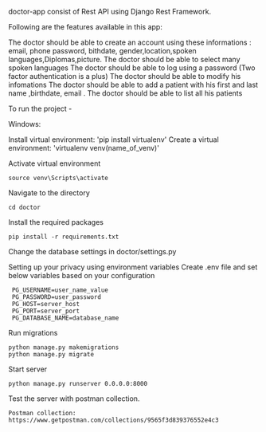 doctor-app consist of Rest API using Django Rest Framework.

Following are the features available in this app:

The doctor should be able to create an account using these informations : email, phone password, bithdate, gender,location,spoken languages,Diplomas,picture.
The doctor should be able to select many spoken languages
The doctor should be able to log using a password (Two factor authentication is a plus)
The doctor should be able to modify his infomations
The doctor should be able to add a patient with his first and last name ,birthdate, email .
The doctor should be able to list all his patients

To run the project -

Windows:

Install virtual environment: 'pip install virtualenv'
Create a virtual environment: 'virtualenv venv(name_of_venv)'

Activate virtual environment

	source venv\Scripts\activate

Navigate to the directory

	cd doctor

Install the required packages

	pip install -r requirements.txt

Change the database settings in doctor/settings.py

Setting up your privacy using environment variables Create .env file and set below variables based on your configuration

	 PG_USERNAME=user_name_value
	 PG_PASSWORD=user_password
	 PG_HOST=server_host
	 PG_PORT=server_port
	 PG_DATABASE_NAME=database_name
	 
Run migrations

	python manage.py makemigrations
	python manage.py migrate

Start server

	python manage.py runserver 0.0.0.0:8000
	
Test the server with postman collection.

	Postman collection: https://www.getpostman.com/collections/9565f3d839376552e4c3
